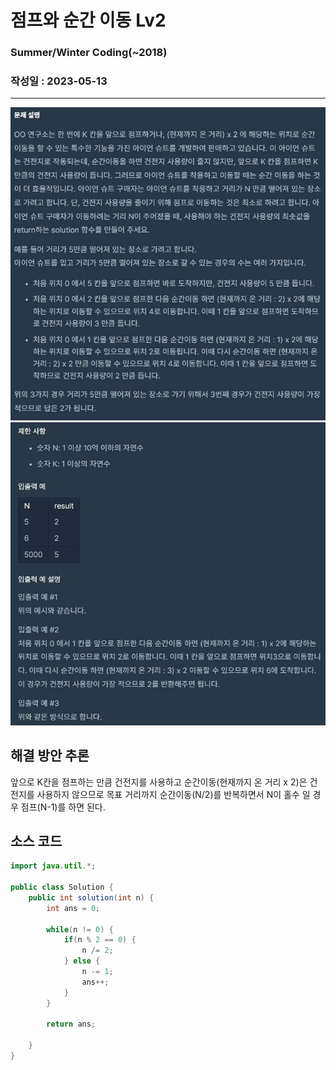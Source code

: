 # 점프와 순간 이동 Lv2

### Summer/Winter Coding(~2018)
### 작성일 : 2023-05-13
***

![Alt text](image/%EC%A0%90%ED%94%84%EC%99%80%20%EC%88%9C%EA%B0%84%20%EC%9D%B4%EB%8F%991.jpg)
![Alt text](image/%EC%A0%90%ED%94%84%EC%99%80%20%EC%88%9C%EA%B0%84%20%EC%9D%B4%EB%8F%992.jpg)

## 해결 방안 추론      

앞으로 K칸을 점프하는 만큼 건전지를 사용하고 순간이동(현재까지 온 거리 x 2)은 건전지를 사용하지 않으므로 목표 거리까지 순간이동(N/2)를 반복하면서 N이 홀수 일 경우 점프(N-1)를 하면 된다.

## 소스 코드
``` java
import java.util.*;

public class Solution {
    public int solution(int n) {
        int ans = 0;
        
        while(n != 0) {
            if(n % 2 == 0) {
                n /= 2;
            } else {
                n -= 1;
                ans++;
            }
        }
    
        return ans;

    }
}
``` 
